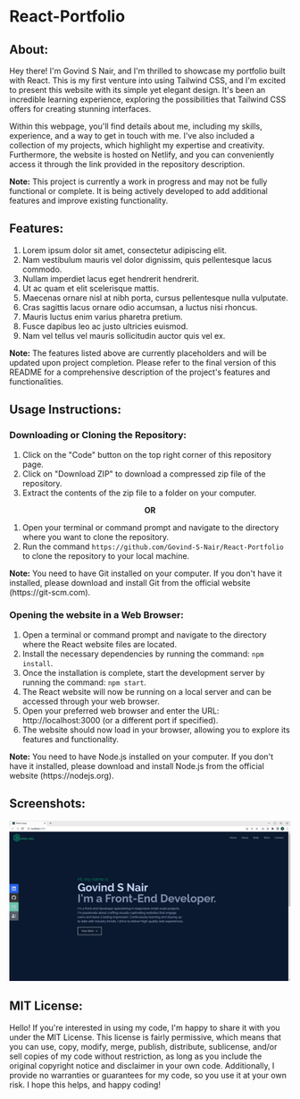 # React-Portfolio

## About:
Hey there! I'm Govind S Nair, and I'm thrilled to showcase my portfolio built with React. This is my first venture into using Tailwind CSS, and I'm excited to present this website with its simple yet elegant design. It's been an incredible learning experience, exploring the possibilities that Tailwind CSS offers for creating stunning interfaces.

Within this webpage, you'll find details about me, including my skills, experience, and a way to get in touch with me. I've also included a collection of my projects, which highlight my expertise and creativity. Furthermore, the website is hosted on Netlify, and you can conveniently access it through the link provided in the repository description.

<p><b>Note:</b> This project is currently a work in progress and may not be fully functional or complete. It is being actively developed to add additional features and improve existing functionality.</p>

## Features:
1. Lorem ipsum dolor sit amet, consectetur adipiscing elit.
2. Nam vestibulum mauris vel dolor dignissim, quis pellentesque lacus commodo.
3. Nullam imperdiet lacus eget hendrerit hendrerit.
4. Ut ac quam et elit scelerisque mattis.
5. Maecenas ornare nisl at nibh porta, cursus pellentesque nulla vulputate.
6. Cras sagittis lacus ornare odio accumsan, a luctus nisi rhoncus.
7. Mauris luctus enim varius pharetra pretium.
8. Fusce dapibus leo ac justo ultricies euismod.
9. Nam vel tellus vel mauris sollicitudin auctor quis vel ex.

<p><b>Note:</b> The features listed above are currently placeholders and will be updated upon project completion. Please refer to the final version of this README for a comprehensive description of the project's features and functionalities.</p>

## Usage Instructions:

### Downloading or Cloning the Repository:
1. Click on the "Code" button on the top right corner of this repository page.
2. Click on "Download ZIP" to download a compressed zip file of the repository.
3. Extract the contents of the zip file to a folder on your computer.

<p align="center"><b> OR </b></p>

1. Open your terminal or command prompt and navigate to the directory where you want to clone the repository.
2. Run the command `https://github.com/Govind-S-Nair/React-Portfolio` to clone the repository to your local machine.
<p><b>Note:</b> You need to have Git installed on your computer. If you don't have it installed, please download and install Git from the official website (https://git-scm.com).</p>

### Opening the website in a Web Browser:
1. Open a terminal or command prompt and navigate to the directory where the React website files are located.
2. Install the necessary dependencies by running the command: `npm install`.
3. Once the installation is complete, start the development server by running the command: `npm start`.
4. The React website will now be running on a local server and can be accessed through your web browser.
5. Open your preferred web browser and enter the URL: http://localhost:3000 (or a different port if specified).
6. The website should now load in your browser, allowing you to explore its features and functionality.
<p><b>Note:</b> You need to have Node.js installed on your computer. If you don't have it installed, please download and install Node.js from the official website (https://nodejs.org).</p>

## Screenshots: 
<img src="https://github.com/Govind-S-Nair/React-Portfolio/blob/main/Screenshots/Home.png" alt="Home"/>

## MIT License: 
Hello! If you're interested in using my code, I'm happy to share it with you under the MIT License. This license is fairly permissive, which means that you can use, copy, modify, merge, publish, distribute, sublicense, and/or sell copies of my code without restriction, as long as you include the original copyright notice and disclaimer in your own code. Additionally, I provide no warranties or guarantees for my code, so you use it at your own risk. I hope this helps, and happy coding!
